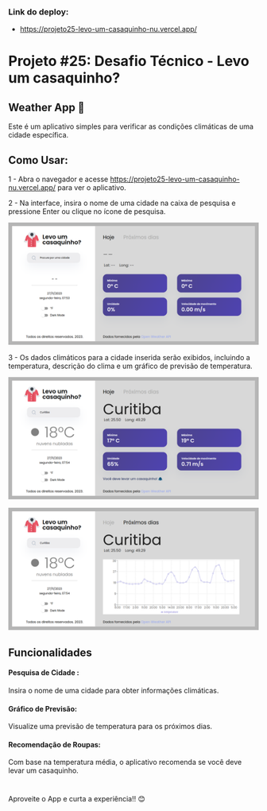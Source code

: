 ### Link do deploy: 
- https://projeto25-levo-um-casaquinho-nu.vercel.app/


#
# Projeto #25: Desafio Técnico - Levo um casaquinho? 

## Weather App 🧥 

Este é um aplicativo simples para verificar as condições climáticas de uma cidade específica.

## Como Usar:

1 - Abra o navegador e acesse https://projeto25-levo-um-casaquinho-nu.vercel.app/ para ver o aplicativo.

2 - Na interface, insira o nome de uma cidade na caixa de pesquisa e pressione Enter ou clique no ícone de pesquisa.

![Alt text](image.png)

3 - Os dados climáticos para a cidade inserida serão exibidos, incluindo a temperatura, descrição do clima e um gráfico de previsão de temperatura.

![Alt text](image-1.png)

![Alt text](image-2.png)

## Funcionalidades

#### Pesquisa de Cidade : 
Insira o nome de uma cidade para obter informações climáticas.

#### Gráfico de Previsão: 
Visualize uma previsão de temperatura para os próximos dias.

#### Recomendação de Roupas: 
Com base na temperatura média, o aplicativo recomenda se você deve levar um casaquinho.


#
#

Aproveite o App e curta a experiência!!  😊